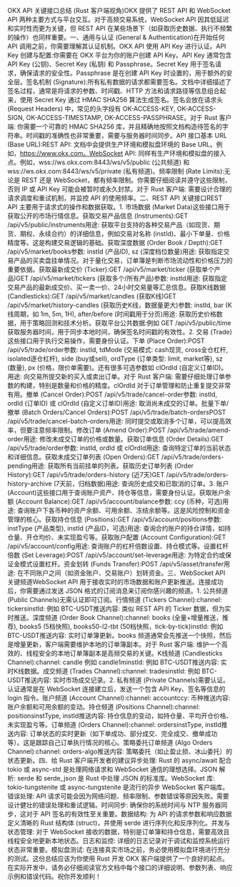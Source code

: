 OKX API 关键接口总结 (Rust 客户端视角)OKX 提供了 REST API 和 WebSocket API 两种主要方式与平台交互。对于高频交易系统，WebSocket API 因其低延迟和实时性而更为关键，但 REST API 在某些场景下（如获取历史数据、执行不频繁的操作）也同样重要。一、通用与认证 (General & Authentication)在开始任何 API 调用之前，你需要理解其认证机制。OKX API 使用 API Key 进行认证。API Key 创建与配置:你需要在 OKX 平台为你的账户创建 API Key。API Key 通常包含 API Key (公钥)、Secret Key (私钥) 和 Passphrase。Secret Key 用于签名请求，确保请求的安全性。Passphrase 是在创建 API Key 时设置的，用于额外的安全层。签名机制 (Signature):所有私有数据的请求都需要签名。文档中详细描述了签名过程，通常是将请求的参数、时间戳、HTTP 方法和请求路径等信息组合起来，使用 Secret Key 通过 HMAC SHA256 算法生成签名。签名会放在请求头 (Request Headers) 中，常见的头字段有 OK-ACCESS-KEY, OK-ACCESS-SIGN, OK-ACCESS-TIMESTAMP, OK-ACCESS-PASSPHRASE。对于 Rust 客户端: 你需要一个可靠的 HMAC SHA256 库，并且精确地按照文档构造待签名的字符串。时间戳的准确性也非常重要，需要与服务器时间同步。API 接口基本 URL (Base URL):REST API: 文档中会提供生产环境和模拟盘环境的 Base URL。例如，https://www.okx.com。WebSocket API: 同样有生产环境和模拟盘的接入点。例如，wss://ws.okx.com:8443/ws/v5/public (公共频道) 和 wss://ws.okx.com:8443/ws/v5/private (私有频道)。频率限制 (Rate Limits):无论是 REST 还是 WebSocket，都有频率限制。你需要仔细阅读并遵守这些限制，否则 IP 或 API Key 可能会被暂时或永久封禁。对于 Rust 客户端: 需要设计合理的请求调度和重试机制，并监控 API 的使用频率。二、REST API 关键接口REST API 主要用于请求式的操作和数据获取。1. 市场数据 (Market Data)这些接口用于获取公开的市场行情信息。获取交易产品信息 (Instruments):GET /api/v5/public/instruments用途: 获取平台支持的各种交易产品（如现货、期货、期权、永续合约）的详细信息，例如交易对名称 (instId)、最小下单量、价格精度等。这是构建交易逻辑的基础。获取深度数据 (Order Book / Depth):GET /api/v5/market/books参数: instId (产品ID), sz (深度档位数量)用途: 获取指定交易产品的买卖盘挂单情况。对于量化交易，订单簿是判断市场流动性和价格压力的重要依据。获取最新成交价 (Ticker):GET /api/v5/market/ticker (获取单个产品)GET /api/v5/market/tickers (获取多个/所有产品)参数: instId用途: 获取指定交易产品的最新成交价、买一卖一价、24小时交易量等汇总信息。获取K线数据 (Candlesticks):GET /api/v5/market/candles (获取K线)GET /api/v5/market/history-candles (获取历史K线，数据量更大)参数: instId, bar (K线周期，如 1m, 5m, 1H), after/before (时间戳用于分页)用途: 获取历史价格数据，用于策略回测和技术分析。获取平台公共数据:例如 GET /api/v5/public/time 获取服务器时间，用于同步本地时间，确保签名时间戳的有效性。2. 交易 (Trade)这些接口用于执行交易操作，需要身份认证。下单 (Place Order):POST /api/v5/trade/order参数: instId, tdMode (交易模式: cash现货, cross全仓杠杆, isolated逐仓杠杆), side (buy或sell), ordType (订单类型: limit, market等), sz (数量), px (价格，限价单需要)。还有很多可选参数如 clOrdId (自定义订单ID)。用途: 向交易所提交新的买入或卖出订单。对于 Rust 客户端: 需要仔细处理订单参数的构建，特别是数量和价格的精度。clOrdId 对于订单管理和防止重复提交非常有用。撤单 (Cancel Order):POST /api/v5/trade/cancel-order参数: instId, ordId (订单ID) 或 clOrdId (自定义订单ID)用途: 取消尚未成交的订单。批量下单/撤单 (Batch Orders/Cancel Orders):POST /api/v5/trade/batch-ordersPOST /api/v5/trade/cancel-batch-orders用途: 同时提交或取消多个订单，可以提高效率，但要注意频率限制。修改订单 (Amend Order):POST /api/v5/trade/amend-order用途: 修改未成交订单的价格或数量。获取订单信息 (Order Details):GET /api/v5/trade/order参数: instId, ordId 或 clOrdId用途: 查询特定订单的当前状态和详细信息。获取未成交订单列表 (Open Orders):GET /api/v5/trade/orders-pending用途: 获取所有当前挂单的列表。获取历史订单列表 (Order History):GET /api/v5/trade/orders-history (近7天)GET /api/v5/trade/orders-history-archive (7天前，归档数据)用途: 查询历史成交和已取消的订单。3. 账户 (Account)这些接口用于查询账户资产、持仓等信息，需要身份认证。获取账户余额 (Account Balance):GET /api/v5/account/balance参数: ccy (币种，可选)用途: 查询账户下各币种的资产余额、可用余额、冻结余额等。这是风险控制和资金管理的核心。获取持仓信息 (Positions):GET /api/v5/account/positions参数: instType (产品类型), instId (产品ID，可选)用途: 查询合约账户的持仓详情，如持仓量、开仓均价、未实现盈亏等。获取账户配置 (Account Configuration):GET /api/v5/account/config用途: 查询账户的杠杆倍数设置、持仓模式等。设置杠杆倍数 (Set Leverage):POST /api/v5/account/set-leverage用途: 为特定合约或保证金模式设置杠杆。资金划转 (Funds Transfer):POST /api/v5/asset/transfer用途: 在不同账户之间（如资金账户、交易账户）划转资金。三、WebSocket API 关键频道WebSocket API 用于接收实时的市场数据和账户更新推送。连接成功后，你需要通过发送 JSON 格式的订阅消息来订阅你感兴趣的频道。1. 公共频道 (Public Channels)无需认证即可订阅。行情频道 (Tickers Channel):channel: tickersinstId: 例如 BTC-USDT推送内容: 类似 REST API 的 Ticker 数据，但为实时推送。深度频道 (Order Book Channel):channel: books (全量+增量推送，推荐), books5 (5档快照), books50-l2-tbt (50档快照，tick-by-tick)instId: 例如 BTC-USDT推送内容: 实时订单簿更新。books 频道通常会先推送一个快照，然后是增量更新，客户端需要维护本地的订单簿副本。对于 Rust 客户端: 维护一个高效的、线程安全的本地订单簿副本是高频交易的关键。K线频道 (Candlesticks Channel):channel: candle<period> 例如 candle1minstId: 例如 BTC-USDT推送内容: 实时K线数据。成交频道 (Trades Channel):channel: tradesinstId: 例如 BTC-USDT推送内容: 实时市场成交记录。2. 私有频道 (Private Channels)需要认证。认证通常是在 WebSocket 连接建立后，发送一个包含 API Key、签名等信息的 login 指令。账户频道 (Account Channel):channel: accountccy: 币种推送内容: 账户余额和可用余额的变动。持仓频道 (Positions Channel):channel: positionsinstType, instId推送内容: 持仓信息的变动，如持仓量、平均开仓价格、未实现盈亏等。订单频道 (Orders Channel):channel: ordersinstType, instId推送内容: 订单状态的实时更新（如下单成功、部分成交、完全成交、撤单成功等）。这是跟踪自己订单执行情况的核心。策略委托订单频道 (Algo Orders Channel):channel: orders-algo推送内容: 策略委托（如止盈止损、冰山委托）的状态更新。四、给 Rust 客户端开发者的建议异步处理: Rust 的 async/await 配合 tokio 或 async-std 是处理网络请求和 WebSocket 通信的理想选择。JSON 解析: serde 和 serde_json 是 Rust 中处理 JSON 的标准库。WebSocket 库: tokio-tungstenite 或 async-tungstenite 是流行的异步 WebSocket 客户端库。错误处理: API 请求可能会因为网络问题、频率限制、参数错误等原因失败。需要设计健壮的错误处理和重试逻辑。时间同步: 确保你的系统时间与 NTP 服务器同步，这对于 API 签名的有效性至关重要。数据结构: 为 API 的请求参数和响应数据定义清晰的 Rust 结构体 (struct)，并使用 serde 进行序列化和反序列化。并发与状态管理: 对于 WebSocket 接收的数据，特别是订单簿和持仓信息，需要高效且线程安全地更新本地状态。日志和监控: 详细的日志记录对于调试和监控系统运行状态非常重要。模拟盘测试: 在连接真实市场之前，务必使用模拟盘环境进行充分的测试。这份总结应该为你使用 Rust 开发 OKX 客户端提供了一个良好的起点。在实际开发中，请务必仔细阅读官方文档中每个接口的详细说明、参数列表、响应示例和错误代码。祝你开发顺利！
